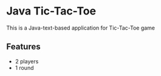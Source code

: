 # Java Tic-Tac-Toe
This is a Java-text-based application for Tic-Tac-Toe game 

## Features
- 2 players
- 1 round

